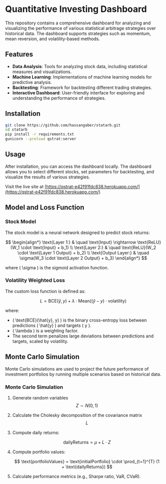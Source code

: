 # Quantitative Investing Dashboard

This repository contains a comprehensive dashboard for analyzing and visualizing the performance of various statistical arbitrage strategies over historical data. The dashboard supports strategies such as momentum, mean reversion, and volatility-based methods.

## Features

- **Data Analysis**: Tools for analyzing stock data, including statistical measures and visualizations.
- **Machine Learning**: Implementations of machine learning models for predictive analysis.
- **Backtesting**: Framework for backtesting different trading strategies.
- **Interactive Dashboard**: User-friendly interface for exploring and understanding the performance of strategies.

## Installation
```bash
git clone https://github.com/hassangaber/statarb.git
cd statarb
pip install -r requirements.txt
gunicorn --preload qstrat:server
```

## Usage

After installation, you can access the dashboard locally. The dashboard allows you to select different stocks, set parameters for backtesting, and visualize the results of various strategies.

Visit the live site at [https://qstrat-e42f91fdc838.herokuapp.com/](https://qstrat-e42f91fdc838.herokuapp.com/)

## Model and Loss Function

### Stock Model

The stock model is a neural network designed to predict stock returns:

$$
\begin{align*}
\text{Layer 1:} & \quad \text{Input} \rightarrow \text{ReLU}(W_1 \cdot \text{Input} + b_1) \\
\text{Layer 2:} & \quad \text{ReLU}(W_2 \cdot \text{Layer 1 Output} + b_2) \\
\text{Output Layer:} & \quad \sigma(W_3 \cdot \text{Layer 2 Output} + b_3)
\end{align*}
$$

where \( \sigma \) is the sigmoid activation function.

### Volatility Weighted Loss

The custom loss function is defined as:

$$
L = \text{BCE}(\hat{y}, y) + \lambda \cdot \text{Mean}((\hat{y} - y) \cdot \text{volatility})
$$

where:
- \( \text{BCE}(\hat{y}, y) \) is the binary cross-entropy loss between predictions \( \hat{y} \) and targets \( y \).
- \( \lambda \) is a weighting factor.
- The second term penalizes large deviations between predictions and targets, scaled by volatility.

## Monte Carlo Simulation

Monte Carlo simulations are used to project the future performance of investment portfolios by running multiple scenarios based on historical data.

### Monte Carlo Simulation

1. Generate random variables 
   $$Z \sim N(0, 1)$$
2. Calculate the Cholesky decomposition of the covariance matrix 
   $$ L $$
3. Compute daily returns:
   
   $$
   \text{dailyReturns} = \mu + L \cdot Z
   $$

4. Compute portfolio values:

   $$
   \text{portfolioValues} = \text{initialPortfolio} \cdot \prod_{t=1}^{T} (1 + \text{dailyReturns})
   $$

5. Calculate performance metrics (e.g., Sharpe ratio, VaR, CVaR).




